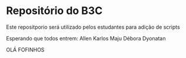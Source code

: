 # Repositório do B3C
Este repositporio será utilizado pelos estudantes para adição de scripts

Esperando que todos entrem:
Allen Karlos 
Maju
Débora
Dyonatan

OLÁ FOFINHOS
